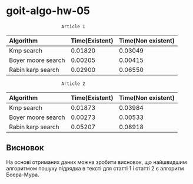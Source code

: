 # goit-algo-hw-05

                         Article 1

| Algorithm          | Time(Existent) | Time(Non existent) |
| :----------------- | :------------- | :----------------- |
| Kmp search         | 0.01820        | 0.03049            |
| Boyer moore search | 0.00205        | 0.00415            |
| Rabin karp search  | 0.02900        | 0.06550            |

                         Article 2

| Algorithm          | Time(Existent) | Time(Non existent) |
| :----------------- | :------------- | :----------------- |
| Kmp search         | 0.01873        | 0.03984            |
| Boyer moore search | 0.00273        | 0.00533            |
| Rabin karp search  | 0.05207        | 0.08918            |

## Висновок

На основі отриманих даних можна зробити висновок, що найшвидшим алгоритмом пошуку підрядка в тексті для статті 1 і статті 2 є алгоритм Боєра-Мура.
